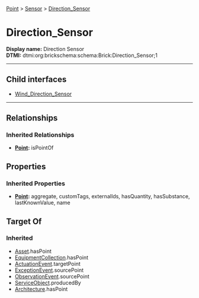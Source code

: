 [Point](../../Point.md) > [Sensor](../Sensor.md) > [Direction_Sensor](#)
# Direction_Sensor

**Display name:** Direction Sensor<br />
**DTMI:** dtmi:org:brickschema:schema:Brick:Direction_Sensor;1

---


## Child interfaces
* [Wind_Direction_Sensor](Wind_Direction_Sensor.md)

---
## Relationships
### Inherited Relationships
* **[Point](../../Point.md):** isPointOf
## Properties
### Inherited Properties
* **[Point](../../Point.md):** aggregate, customTags, externalIds, hasQuantity, hasSubstance, lastKnownValue, name
## Target Of
### Inherited
* [Asset](../../../Asset/Asset.md).hasPoint
* [EquipmentCollection](../../../Collection/AssetCollection/EquipmentCollection/EquipmentCollection.md).hasPoint
* [ActuationEvent](../../../Event/PointEvent/ActuationEvent.md).targetPoint
* [ExceptionEvent](../../../Event/PointEvent/ExceptionEvent.md).sourcePoint
* [ObservationEvent](../../../Event/PointEvent/ObservationEvent.md).sourcePoint
* [ServiceObject](../../../Information/ServiceObject/ServiceObject.md).producedBy
* [Architecture](../../../Space/Architecture/Architecture.md).hasPoint

